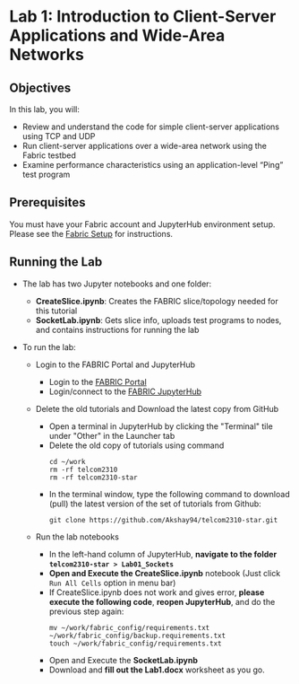 # Lab 1: Introduction to Client-Server Applications and Wide-Area Networks

## Objectives

In this lab, you will:

- Review and understand the code for simple client-server applications using TCP and UDP
- Run client-server applications over a wide-area network using the Fabric testbed
- Examine performance characteristics using an application-level “Ping” test program
<!--- Bonus: modify TCP “Ping” program to compare non-persistent vs persistent connections--->

## Prerequisites

You must have your Fabric account and JupyterHub environment setup. Please see the [Fabric Setup](https://github.com/Akshay94/telcom2310-star/blob/main/Fabric_Setup.md) for instructions.

## Running the Lab

- The lab has two Jupyter notebooks and one folder:
    - **CreateSlice.ipynb**: Creates the FABRIC slice/topology needed for this tutorial
    - **SocketLab.ipynb**: Gets slice info, uploads test programs to nodes, and contains instructions for running the lab

- To run the lab:
   - Login to the FABRIC Portal and JupyterHub
    	- Login to the [FABRIC Portal](https://portal.fabric-testbed.net/)
    	- Login/connect to the [FABRIC JupyterHub](https://learn.fabric-testbed.net/knowledge-base/creating-your-first-experiment-in-jupyter-hub/)
   - Delete the old tutorials and Download the latest copy from GitHub
    	- Open a terminal in JupyterHub by clicking the "Terminal" tile under "Other" in the Launcher tab
        - Delete the old copy of tutorials using command
            ```
            cd ~/work
            rm -rf telcom2310
            rm -rf telcom2310-star
            ```
    	- In the terminal window, type the following command to download (pull) the latest version of the set of tutorials from Github:
            ```
            git clone https://github.com/Akshay94/telcom2310-star.git
            ```

   - Run the lab notebooks
    	- In the left-hand column of JupyterHub, **navigate to the folder `telcom2310-star > Lab01_Sockets`**
    	- **Open and Execute the CreateSlice.ipynb** notebook (Just click `Run All Cells` option in menu bar)
        - If CreateSlice.ipynb does not work and gives error, **please execute the following code**, **reopen JupyterHub**, and do the previous step again:
          ```
          mv ~/work/fabric_config/requirements.txt ~/work/fabric_config/backup.requirements.txt
          touch ~/work/fabric_config/requirements.txt
          ```
        - Open and Execute the **SocketLab.ipynb**
        - Download and **fill out the Lab1.docx** worksheet as you go.
